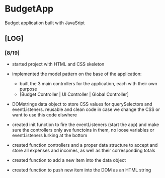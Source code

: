# BudgetApp

Budget application built with JavaSript

## [LOG]

### [8/19]

- started project with HTML and CSS skeleton

- implemented the model pattern on the base of the application:

  - built the 3 main controllers for the application, each with their own purpose
  - [Budget Controller | UI Controller | Global Controller]

- DOMstrings data object to store CSS values for querySelectors and eventListeners. reusable and clean code in case we change the CSS or want to use this code elswhere

- created init function to fire the eventListeners (start the app) and make sure the controllers only ave functoins in them, no loose variables or eventListeners lurking at the bottom

- created function controllers and a proper data structure to accept and store all expenses and incomes, as well as their corresponding totals

- created function to add a new item into the data object

- created function to push new item into the DOM as an HTML string

